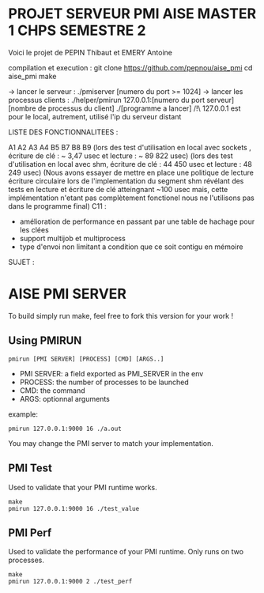 # PROJET SERVEUR PMI AISE MASTER 1 CHPS SEMESTRE 2

Voici le projet de
PEPIN Thibaut et EMERY Antoine

compilation et execution :
	git clone https://github.com/pepnou/aise_pmi
	cd aise_pmi
	make

-> lancer le serveur :
	./pmiserver [numero du port >= 1024]
-> lancer les processus clients :
	./helper/pmirun 127.0.0.1:[numero du port serveur] [nombre de processus du client] ./[programme a lancer]
	/!\ 127.0.0.1 est pour le local, autrement, utilisé l'ip du serveur distant


LISTE DES FONCTIONNALITEES :

A1
A2
A3
A4
B5
B7
B8
B9
(lors des test d'utilisation en local avec sockets , écriture de clé : ~ 3,47 usec et lecture : ~ 89 822 usec)
(lors des test d'utilisation en local avec shm, écriture de clé : 44 450 usec et lecture : 48 249 usec)
(Nous avons essayer de mettre en place une politique de lecture écriture circulaire lors de l'implementation du segment shm révélant des tests en lecture et écriture de clé atteingnant ~100 usec mais, cette implémentation n'etant pas complètement fonctionel nous ne l'utilisons pas dans le programme final)
C11 :
- amélioration de performance en passant par une table de hachage pour les clées
- support multijob et multiprocess
- type d'envoi non limitant a condition que ce soit contigu en mémoire











SUJET :














# AISE PMI SERVER

To build simply run make, feel free to fork this version for your work !


## Using PMIRUN

```
pmirun [PMI SERVER] [PROCESS] [CMD] [ARGS..]
```
- PMI SERVER: a field exported as PMI_SERVER in the env
- PROCESS: the number of processes to be launched
- CMD: the command
- ARGS: optionnal arguments

example:
```
pmirun 127.0.0.1:9000 16 ./a.out
```

You may change the PMI server to match your implementation.

## PMI Test

Used to validate that your PMI runtime works.

```
make
pmirun 127.0.0.1:9000 16 ./test_value
```

## PMI Perf

Used to validate the performance of your PMI runtime.
Only runs on two processes.

```
make
pmirun 127.0.0.1:9000 2 ./test_perf
```


